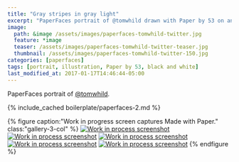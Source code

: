```yaml
---
title: "Gray stripes in gray light"
excerpt: "PaperFaces portrait of @tomwhild drawn with Paper by 53 on an iPad."
image: 
  path: &image /assets/images/paperfaces-tomwhild-twitter.jpg 
  feature: *image
  teaser: /assets/images/paperfaces-tomwhild-twitter-teaser.jpg
  thumbnail: /assets/images/paperfaces-tomwhild-twitter-150.jpg
categories: [paperfaces]
tags: [portrait, illustration, Paper by 53, black and white]
last_modified_at: 2017-01-17T14:46:44-05:00
---
```


PaperFaces portrait of [@tomwhild](https://twitter.com/tomwhild).

{% include_cached boilerplate/paperfaces-2.md %}

{% figure caption:"Work in progress screen captures Made with Paper." class:"gallery-3-col" %}
[![Work in process screenshot](/assets/images/paperfaces-tomwhild-process-1-600.jpg)](/assets/images/paperfaces-tomwhild-process-1-lg.jpg)
[![Work in process screenshot](/assets/images/paperfaces-tomwhild-process-2-600.jpg)](/assets/images/paperfaces-tomwhild-process-2-lg.jpg)
[![Work in process screenshot](/assets/images/paperfaces-tomwhild-process-3-600.jpg)](/assets/images/paperfaces-tomwhild-process-3-lg.jpg)
[![Work in process screenshot](/assets/images/paperfaces-tomwhild-process-4-600.jpg)](/assets/images/paperfaces-tomwhild-process-4-lg.jpg)
[![Work in process screenshot](/assets/images/paperfaces-tomwhild-process-5-600.jpg)](/assets/images/paperfaces-tomwhild-process-5-lg.jpg)
{% endfigure %}
